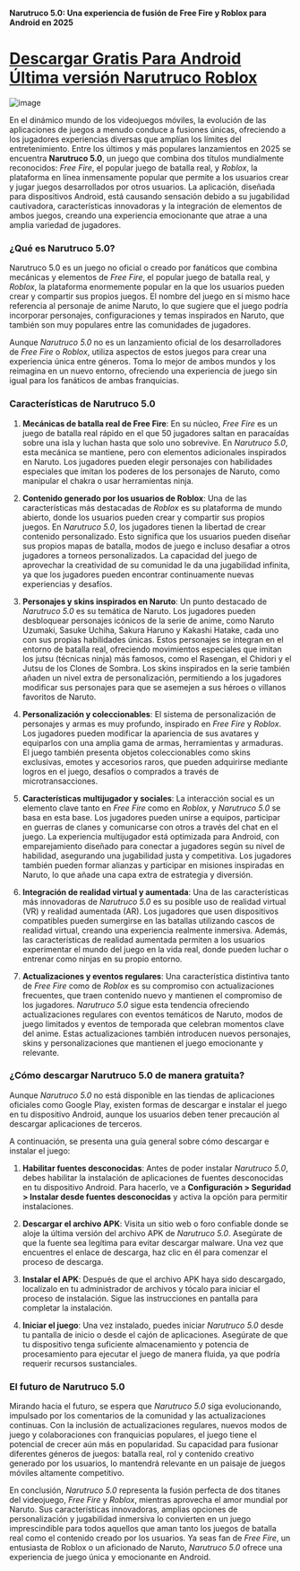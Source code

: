 **Narutruco 5.0: Una experiencia de fusión de Free Fire y Roblox para Android en 2025**

# [Descargar Gratis Para Android Última versión Narutruco Roblox](https://narutruco.es.modfyp.com/)

![image](https://github.com/user-attachments/assets/944a4321-ec76-4033-a070-45d07f039c00)

En el dinámico mundo de los videojuegos móviles, la evolución de las aplicaciones de juegos a menudo conduce a fusiones únicas, ofreciendo a los jugadores experiencias diversas que amplían los límites del entretenimiento. Entre los últimos y más populares lanzamientos en 2025 se encuentra **Narutruco 5.0**, un juego que combina dos títulos mundialmente reconocidos: *Free Fire*, el popular juego de batalla real, y *Roblox*, la plataforma en línea inmensamente popular que permite a los usuarios crear y jugar juegos desarrollados por otros usuarios. La aplicación, diseñada para dispositivos Android, está causando sensación debido a su jugabilidad cautivadora, características innovadoras y la integración de elementos de ambos juegos, creando una experiencia emocionante que atrae a una amplia variedad de jugadores.

### ¿Qué es Narutruco 5.0?

Narutruco 5.0 es un juego no oficial o creado por fanáticos que combina mecánicas y elementos de *Free Fire*, el popular juego de batalla real, y *Roblox*, la plataforma enormemente popular en la que los usuarios pueden crear y compartir sus propios juegos. El nombre del juego en sí mismo hace referencia al personaje de anime Naruto, lo que sugiere que el juego podría incorporar personajes, configuraciones y temas inspirados en Naruto, que también son muy populares entre las comunidades de jugadores.

Aunque *Narutruco 5.0* no es un lanzamiento oficial de los desarrolladores de *Free Fire* o *Roblox*, utiliza aspectos de estos juegos para crear una experiencia única entre géneros. Toma lo mejor de ambos mundos y los reimagina en un nuevo entorno, ofreciendo una experiencia de juego sin igual para los fanáticos de ambas franquicias.

### Características de Narutruco 5.0

1. **Mecánicas de batalla real de Free Fire**:
   En su núcleo, *Free Fire* es un juego de batalla real rápido en el que 50 jugadores saltan en paracaídas sobre una isla y luchan hasta que solo uno sobrevive. En *Narutruco 5.0*, esta mecánica se mantiene, pero con elementos adicionales inspirados en Naruto. Los jugadores pueden elegir personajes con habilidades especiales que imitan los poderes de los personajes de Naruto, como manipular el chakra o usar herramientas ninja.

2. **Contenido generado por los usuarios de Roblox**:
   Una de las características más destacadas de *Roblox* es su plataforma de mundo abierto, donde los usuarios pueden crear y compartir sus propios juegos. En *Narutruco 5.0*, los jugadores tienen la libertad de crear contenido personalizado. Esto significa que los usuarios pueden diseñar sus propios mapas de batalla, modos de juego e incluso desafiar a otros jugadores a torneos personalizados. La capacidad del juego de aprovechar la creatividad de su comunidad le da una jugabilidad infinita, ya que los jugadores pueden encontrar continuamente nuevas experiencias y desafíos.

3. **Personajes y skins inspirados en Naruto**:
   Un punto destacado de *Narutruco 5.0* es su temática de Naruto. Los jugadores pueden desbloquear personajes icónicos de la serie de anime, como Naruto Uzumaki, Sasuke Uchiha, Sakura Haruno y Kakashi Hatake, cada uno con sus propias habilidades únicas. Estos personajes se integran en el entorno de batalla real, ofreciendo movimientos especiales que imitan los jutsu (técnicas ninja) más famosos, como el Rasengan, el Chidori y el Jutsu de los Clones de Sombra. Los skins inspirados en la serie también añaden un nivel extra de personalización, permitiendo a los jugadores modificar sus personajes para que se asemejen a sus héroes o villanos favoritos de Naruto.

4. **Personalización y coleccionables**:
   El sistema de personalización de personajes y armas es muy profundo, inspirado en *Free Fire* y *Roblox*. Los jugadores pueden modificar la apariencia de sus avatares y equiparlos con una amplia gama de armas, herramientas y armaduras. El juego también presenta objetos coleccionables como skins exclusivas, emotes y accesorios raros, que pueden adquirirse mediante logros en el juego, desafíos o comprados a través de microtransacciones.

5. **Características multijugador y sociales**:
   La interacción social es un elemento clave tanto en *Free Fire* como en *Roblox*, y *Narutruco 5.0* se basa en esta base. Los jugadores pueden unirse a equipos, participar en guerras de clanes y comunicarse con otros a través del chat en el juego. La experiencia multijugador está optimizada para Android, con emparejamiento diseñado para conectar a jugadores según su nivel de habilidad, asegurando una jugabilidad justa y competitiva. Los jugadores también pueden formar alianzas y participar en misiones inspiradas en Naruto, lo que añade una capa extra de estrategia y diversión.

6. **Integración de realidad virtual y aumentada**:
   Una de las características más innovadoras de *Narutruco 5.0* es su posible uso de realidad virtual (VR) y realidad aumentada (AR). Los jugadores que usen dispositivos compatibles pueden sumergirse en las batallas utilizando cascos de realidad virtual, creando una experiencia realmente inmersiva. Además, las características de realidad aumentada permiten a los usuarios experimentar el mundo del juego en la vida real, donde pueden luchar o entrenar como ninjas en su propio entorno.

7. **Actualizaciones y eventos regulares**:
   Una característica distintiva tanto de *Free Fire* como de *Roblox* es su compromiso con actualizaciones frecuentes, que traen contenido nuevo y mantienen el compromiso de los jugadores. *Narutruco 5.0* sigue esta tendencia ofreciendo actualizaciones regulares con eventos temáticos de Naruto, modos de juego limitados y eventos de temporada que celebran momentos clave del anime. Estas actualizaciones también introducen nuevos personajes, skins y personalizaciones que mantienen el juego emocionante y relevante.

### ¿Cómo descargar Narutruco 5.0 de manera gratuita?

Aunque *Narutruco 5.0* no está disponible en las tiendas de aplicaciones oficiales como Google Play, existen formas de descargar e instalar el juego en tu dispositivo Android, aunque los usuarios deben tener precaución al descargar aplicaciones de terceros.

A continuación, se presenta una guía general sobre cómo descargar e instalar el juego:

1. **Habilitar fuentes desconocidas**:
   Antes de poder instalar *Narutruco 5.0*, debes habilitar la instalación de aplicaciones de fuentes desconocidas en tu dispositivo Android. Para hacerlo, ve a **Configuración > Seguridad > Instalar desde fuentes desconocidas** y activa la opción para permitir instalaciones.

2. **Descargar el archivo APK**:
   Visita un sitio web o foro confiable donde se aloje la última versión del archivo APK de *Narutruco 5.0*. Asegúrate de que la fuente sea legítima para evitar descargar malware. Una vez que encuentres el enlace de descarga, haz clic en él para comenzar el proceso de descarga.

3. **Instalar el APK**:
   Después de que el archivo APK haya sido descargado, localízalo en tu administrador de archivos y tócalo para iniciar el proceso de instalación. Sigue las instrucciones en pantalla para completar la instalación.

4. **Iniciar el juego**:
   Una vez instalado, puedes iniciar *Narutruco 5.0* desde tu pantalla de inicio o desde el cajón de aplicaciones. Asegúrate de que tu dispositivo tenga suficiente almacenamiento y potencia de procesamiento para ejecutar el juego de manera fluida, ya que podría requerir recursos sustanciales.

### El futuro de Narutruco 5.0

Mirando hacia el futuro, se espera que *Narutruco 5.0* siga evolucionando, impulsado por los comentarios de la comunidad y las actualizaciones continuas. Con la inclusión de actualizaciones regulares, nuevos modos de juego y colaboraciones con franquicias populares, el juego tiene el potencial de crecer aún más en popularidad. Su capacidad para fusionar diferentes géneros de juegos: batalla real, rol y contenido creativo generado por los usuarios, lo mantendrá relevante en un paisaje de juegos móviles altamente competitivo.

En conclusión, *Narutruco 5.0* representa la fusión perfecta de dos titanes del videojuego, *Free Fire* y *Roblox*, mientras aprovecha el amor mundial por Naruto. Sus características innovadoras, amplias opciones de personalización y jugabilidad inmersiva lo convierten en un juego imprescindible para todos aquellos que aman tanto los juegos de batalla real como el contenido creado por los usuarios. Ya seas fan de *Free Fire*, un entusiasta de Roblox o un aficionado de Naruto, *Narutruco 5.0* ofrece una experiencia de juego única y emocionante en Android.
